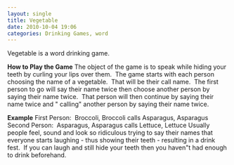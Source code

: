 ```yaml
---
layout: single
title: Vegetable
date: 2010-10-04 19:06
categories: Drinking Games, word
---
```

Vegetable is a word drinking game.

<strong>How to Play the Game</strong>
The object of the game is to speak while hiding your teeth by curling your lips over them.  The game starts with each person choosing the name of a vegetable.  That will be their call name.  The first person to go will say their name twice then choose another person by saying their name twice.  That person will then continue by saying their name twice and "
calling" another person by saying their name twice.

<strong>Example</strong>
First Person:  Broccoli, Broccoli calls Asparagus, Asparagus
Second Person:  Asparagus, Asparagus calls Lettuce, Lettuce
Usually people feel, sound and look so ridiculous trying to say their names that everyone starts laughing - thus showing their teeth - resulting in a drink fest.  If you can laugh and still hide your teeth then you haven&quot;t had enough to drink beforehand.
